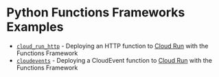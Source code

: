 # Python Functions Frameworks Examples

* [`cloud_run_http`](./cloud_run_http/) - Deploying an HTTP function to [Cloud Run](http://cloud.google.com/run) with the Functions Framework
* [`cloudevents`](./cloudevents/) - Deploying a CloudEvent function to [Cloud Run](http://cloud.google.com/run) with the Functions Framework
